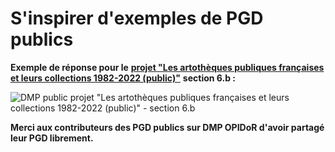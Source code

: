 # S'inspirer d'exemples de PGD publics

**Exemple de réponse pour le** [**projet "Les artothèques publiques françaises et leurs collections 1982-2022 (public)"**](https://dmp.opidor.fr/plans/13446/export.pdf) **section 6.b :**

![DMP public projet "Les artothèques publiques françaises et leurs collections 1982-2022 (public)" - section 6.b](<../../.gitbook/assets/Capture d’écran 2022-04-21 à 15.15.29.png>)

**Merci aux contributeurs des PGD publics sur DMP OPIDoR d'avoir partagé leur PGD librement.**
